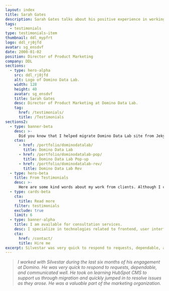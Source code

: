 ```yaml
---
layout: index
title: Sarah Gates
description: Sarah Gates talks about his positive experience in working with Silvestar Bistrović.
tags:
  - testimonials
type: testimonials-item
thumbnail: ddl_mypfrt
logo: ddl_rj0jfd
avatar: sg_ensdvf
date: 2000-01-02
position: Director of Product Marketing
company: DDL
sections:
  - type: hero-alpha
    src: ddl_rj0jfd
    alt: Logo of Domino Data Lab.
    width: 128
    height: 40
    avatar: sg_ensdvf
    title: Sarah Gates
    desc: Director of Product Marketing at Domino Data Lab.
    tag:
      href: /testimonials/
      title: /Testimonials
sections2:
  - type: banner-beta
    desc: >-
      Did you know that I helped migrate Domino Data Lab site from Jekyll to HubSpot CMS?
    ctas:
      - href: /portfolio/dominodatalab/
        title: Domino Data Lab
      - href: /portfolio/dominodatalab-pop/
        title: Domino Data Lab Pop-up
      - href: /portfolio/dominodatalab-rev/
        title: Domino Data Lab Rev
  - type: hero-beta
    title: From Testimonials
    desc: >-
      Here are some kind words about my work from clients. Although I collaborated with clients from more than 10 countries, most of them come from **The United States**.
  - type: cards-beta
    cta:
      title: Read more
    filter: testimonials
    exclude: true
    limit: 6
  - type: banner-alpha
    title: I am available for consultation services.
    desc: I specialize in technologies related to frontend, user interface, and web development.
    cta:
      href: /contact/
      title: Hire me
excerpt: Silvestar was very quick to respond to requests, dependable, and communicated well...
---
```


> _I worked with Silvestar during the last six months of his engagement at Domino. He was very quick to respond to requests, dependable, and communicated well. He took on learning HubSpot CMS to support us through migration and quickly jumped in to resolve issues as they arose. He was a valuable part of the marketing organization._
